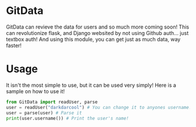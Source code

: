 # GitData

GitData can revieve the data for users and so much more coming soon! This can revolutionize flask, and Django websited by not using Github auth... just textbox auth! And using this module, you can get just as much data, way faster!

# Usage

It isn't the most simple to use, but it can be used very simply! Here is a sample on how to use it!

``` python
from GitData import readUser, parse 
user = readUser("darkdarcool") # You can change it to anyones username! 
user = parse(user) # Parse it 
print(user.username()) # Print the user's name!
```